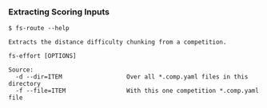 ### Extracting Scoring Inputs

    $ fs-route --help

    Extracts the distance difficulty chunking from a competition.

    fs-effort [OPTIONS]

    Source:
      -d --dir=ITEM                  Over all *.comp.yaml files in this directory
      -f --file=ITEM                 With this one competition *.comp.yaml file
